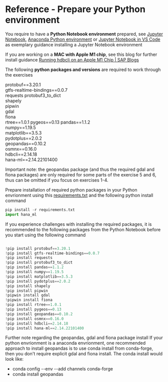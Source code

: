 # Reference - Prepare your Python environment <a name="appA-sub1"></a>

You require to have a __Python Notebook environment__ prepared, see [Jupyter Notebook](https://jupyter.org/install), [Anaconda Python environment](https://www.anaconda.com/products/distribution) or [Jupyter Notebook in VS Code](https://code.visualstudio.com/docs/datascience/jupyter-notebooks) as exemplary guidance installing a Jupyter Notebook environment

If you are working on a __MAC with Apple M1 chip__, see this blog for further install guidance [Running hdbcli on an Apple M1 Chip | SAP Blogs](https://blogs.sap.com/2022/04/25/running-hdbcli-on-an-apple-m1-chip/)

The following __python packages and versions__ are required to work through the exercises  

protobuf==3.20.1  
gtfs-realtime-bindings==0.0.7  
requests
protobuf3_to_dict  
shapely  
pipwin  
gdal  
fiona  
rtree==1.0.1
pygeos==0.13
pandas==1.1.2  
numpy==1.19.5  
matplotlib==3.5.3  
pydotplus==2.0.2  
geopandas==0.10.2  
osmnx==0.16.0  
hdbcli==2.14.18  
hana-ml==2.14.22101400

Important note: the geopandas package (and thus the required gdal and fiona packages) are only required for some parts of the exercise 5 and 6, thus can be omitted if you focus on exercises 1-4.

Prepare installation of required python packages in your Python envrionment using this [requirements.txt](https://github.com/SAP-samples/teched2022-DA180/blob/main/exercises/ex9_appendix/requirements.txt) and the following python install command
````Python
pip install -r requirements.txt
import hana_ml

````
If you experience challenges with installing the required packages, it is recommended to the following packages from the Python Notebook before you start using the following command 
````Python

!pip install protobuf==3.20.1
!pip install gtfs-realtime-bindings==0.0.7
!pip install requests
!pip install protobuf3_to_dict
!pip install pandas==1.1.2
!pip install numpy==1.19.5
!pip install matplotlib==3.5.3
!pip install pydotplus==2.0.2
!pip install shapely  
!pip install pipwin  
!pipwin install gdal  
!pipwin install fiona  
!pip install rtree==1.0.1
!pip install pygeos==0.13
!pip install geopandas==0.10.2
!pip install osmnx==0.16.0
!pip install hdbcli==2.14.18
!pip install hana-ml==2.14.22101400
````
Further note regarding the  geopandas, gdal and fiona package install
If your python envrionment is a anaconda envrionment, one recommended approach to install geopandas is to use conda install from conda-forge, then you don't require explicit gdal and fiona install. The conda install would look like:
- conda config --env --add channels conda-forge
- conda install geopandas
